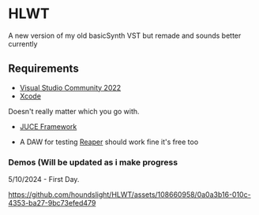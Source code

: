 
# HLWT

A new version of my old basicSynth VST but remade and sounds better currently


## Requirements


- [Visual Studio Community 2022](https://visualstudio.microsoft.com/vs/community/)
- [Xcode](https://developer.apple.com/xcode/)

Doesn't really matter which you go with.

- [JUCE Framework](https://juce.com/)

- A DAW for testing [Reaper](https://www.reaper.fm/) should work fine it's free too

### Demos (Will be updated as i make progress

5/10/2024 - First Day.

https://github.com/houndslight/HLWT/assets/108660958/0a0a3b16-010c-4353-ba27-9bc73efed479
